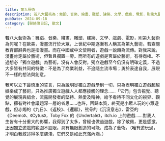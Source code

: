 ```yaml
---
title: 第九藝術
description: 若八大藝術為：舞蹈、音樂、繪畫、雕塑、建築、文學、戲劇、電影，則第九藝術為何呢？在歐美，漫畫流行於大眾，上世紀中期逐漸有人稱其為第九藝術。若查閱教育部辭典也是指漫畫。而在中國或中文使用者，遊戲一說頗為……
pubDate: 2024-09-18
category: [聯絡簿日記, 散文]
---
```


若八大藝術為：舞蹈、音樂、繪畫、雕塑、建築、文學、戲劇、電影，則第九藝術為何呢？在歐美，漫畫流行於大眾，上世紀中期逐漸有人稱其為第九藝術。若查閱教育部辭典也是指漫畫。而在中國或中文使用者，遊戲一說頗為流傳。對我來說，漫畫肯定屬於藝術，但暫且擱置一旁。而所有的遊戲是否屬於藝術，有待商榷。不過想必「獨立遊戲」為藝術，沒有人會反對。獨立遊戲至今仍沒有明確定義，不過大多皆有共同的特徵：不是為了商業利益，不追隨主流市場；勇於表達自我，展現不一樣的想法與創意。

我可以立下最慎重的誓言，只為說明從獨立遊戲學到一切，只為表明獨立遊戲超越娛樂成了藝術，只為推廣獨立遊戲人人都應接觸的理念……「它們」包含視覺、聽覺的展現與組合，流露開發者的堅持、熱愛及精神，給予看待不同文化的視界、觀點，擁有對社會議題深一層的省思……也許，回歸本質，終究是小眾人玩的小眾遊戲，但赤燭的《九日》、《返校》、《還願》，熊骨的《沉沒意志》，雷亞的《Deemo》、《Cytus》，Toby Fox 的《Undertale》，itch.io 上的遊戲……對我人生皆有十分重大的影響，我得到了太多，曾經也做過遊戲，除了敬佩，更是感激。正因獨立遊戲的範圍不設限，具有無限創造的可能，成為了藝術。（唯有遊玩過，才明白我敘述得多麼膚淺，它們又是如此充滿內涵。）
